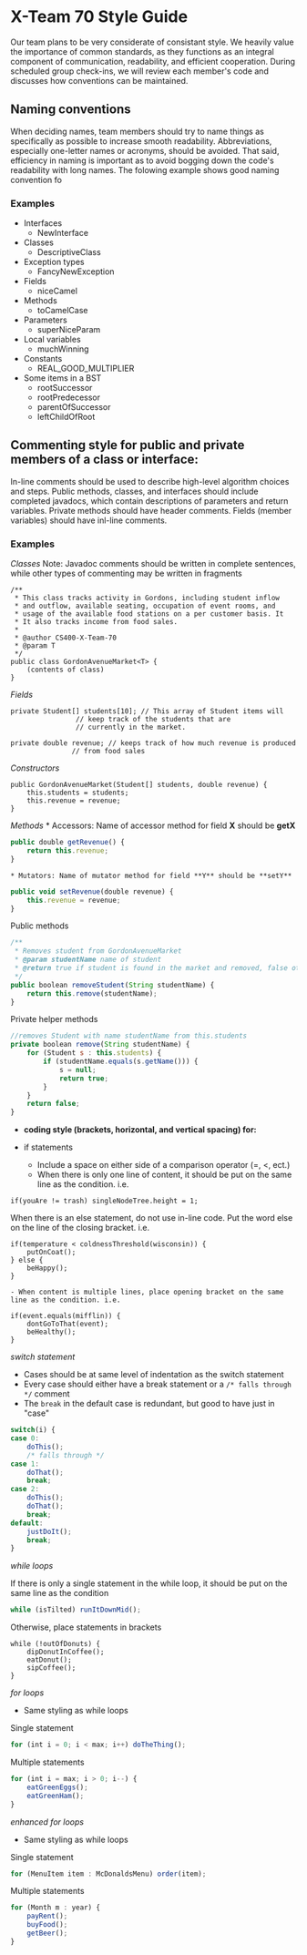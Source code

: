 # X-Team 70 Style Guide

Our team plans to be very considerate of consistant style. We heavily value the importance of common standards, as they functions as an integral component of communication, readability, and efficient cooperation. During scheduled group check-ins, we will review each member's code and discusses how conventions can be maintained.

## Naming conventions

When deciding names, team members should try to name things as specifically as possible to increase smooth readability. Abbreviations, especially one-letter names or acronyms, should be avoided. That said, efficiency in naming is important as to avoid bogging down the code's readability with long names. The folowing example shows good naming convention fo

### Examples
* Interfaces
    - NewInterface
* Classes
    - DescriptiveClass
* Exception types
    - FancyNewException
* Fields
    - niceCamel
* Methods
    - toCamelCase
* Parameters
    - superNiceParam
* Local variables
    - muchWinning
* Constants
    - REAL_GOOD_MULTIPLIER
* Some items in a BST
    * rootSuccessor
    * rootPredecessor
    * parentOfSuccessor 
    * leftChildOfRoot

## Commenting style for public and private members of a class or interface:

In-line comments should be used to describe high-level algorithm choices and steps. Public methods, classes, and interfaces should include completed javadocs, which contain descriptions of parameters and return variables. Private methods should have header comments. Fields (member variables) should have inl-line comments. 

### Examples

  *Classes*
	Note: Javadoc comments should be written in complete sentences, while other types of commenting may be written in fragments

```
/**
 * This class tracks activity in Gordons, including student inflow
 * and outflow, available seating, occupation of event rooms, and
 * usage of the available food stations on a per customer basis. It
 * It also tracks income from food sales.
 *
 * @author CS400-X-Team-70
 * @param T
 */
public class GordonAvenueMarket<T> {
	(contents of class)
}
```
*Fields*
```
private Student[] students[10]; // This array of Student items will 
				// keep track of the students that are
				// currently in the market.

private double revenue; // keeps track of how much revenue is produced 
		       // from food sales
```
*Constructors*
```
public GordonAvenueMarket(Student[] students, double revenue) {
	this.students = students;
	this.revenue = revenue;
}
```
*Methods*
    * Accessors: Name of accessor method for field **X** should be **getX**
```javascript
public double getRevenue() {
	return this.revenue;
}
```
    * Mutators: Name of mutator method for field **Y** should be **setY**
```javascript
public void setRevenue(double revenue) {
	this.revenue = revenue;
}
```
  Public methods
```javascript
/** 
 * Removes student from GordonAvenueMarket
 * @param studentName name of student
 * @return true if student is found in the market and removed, false otherwise
 */
public boolean removeStudent(String studentName) {
	return this.remove(studentName);
}
```
  Private helper methods
```javascript
//removes Student with name studentName from this.students
private boolean remove(String studentName) {
	for (Student s : this.students) {
		if (studentName.equals(s.getName())) {
			s = null;
			return true;
		}
	}
	return false;
}
```
* **coding style (brackets, horizontal, and vertical spacing) for:**

* if statements
  - Include a space on either side of a comparison operator (=, <, ect.)
  - When there is only one line of content, it should be put on the same line as the condition. i.e.
```
if(youAre != trash) singleNodeTree.height = 1;
```
  When there is an else statement, do not use in-line code. Put the word else on the line of the closing bracket. i.e.
```
if(temperature < coldnessThreshold(wisconsin)) {
	putOnCoat();
} else {
	beHappy();
}
```
    - When content is multiple lines, place opening bracket on the same line as the condition. i.e.
```
if(event.equals(mifflin)) {
	dontGoToThat(event);
	beHealthy();
}
```
*switch statement*
  * Cases should be at same level of indentation as the switch statement
  * Every case should either have a break statement or a `/* falls through */` comment
  * The `break` in the default case is redundant, but good to have just in "case"
```javascript
switch(i) {
case 0:
	doThis();
	/* falls through */
case 1:
	doThat();
	break;
case 2:
	doThis();
	doThat();
	break;
default:
	justDoIt();
	break;
}
```
*while loops*

  If there is only a single statement in the while loop, it should be put on the same line as the condition
```javascript
while (isTilted) runItDownMid();
```
  Otherwise, place statements in brackets
```
while (!outOfDonuts) {
	dipDonutInCoffee();
	eatDonut();
	sipCoffee();
}
```	
*for loops*
  * Same styling as while loops
  
  Single statement
```javascript
for (int i = 0; i < max; i++) doTheThing();
```
  Multiple statements
```javascript
for (int i = max; i > 0; i--) {
	eatGreenEggs();
	eatGreenHam();
}
```
*enhanced for loops*
  * Same styling as while loops
  
  Single statement
```javascript
for (MenuItem item : McDonaldsMenu) order(item);
```
  Multiple statements
```javascript
for (Month m : year) {
	payRent();
	buyFood();
	getBeer();
}
```
